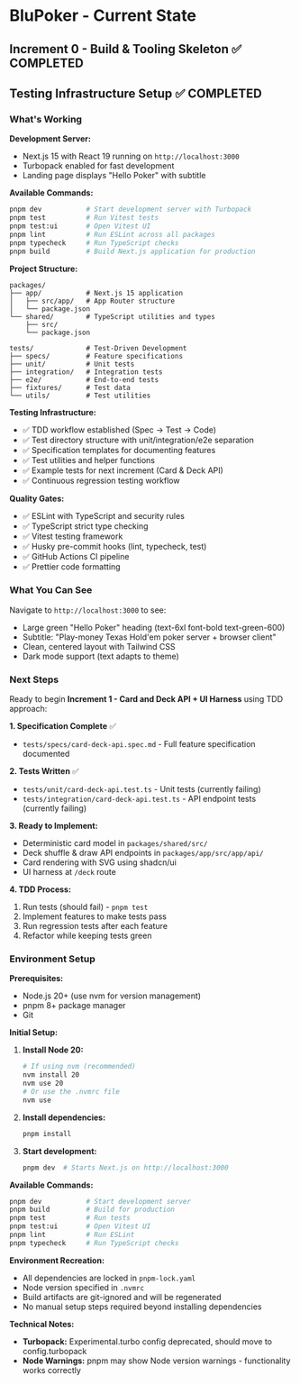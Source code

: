 # BluPoker - Current State

## Increment 0 - Build & Tooling Skeleton ✅ COMPLETED
## Testing Infrastructure Setup ✅ COMPLETED

### What's Working

**Development Server:**
- Next.js 15 with React 19 running on `http://localhost:3000`
- Turbopack enabled for fast development
- Landing page displays "Hello Poker" with subtitle

**Available Commands:**
```bash
pnpm dev           # Start development server with Turbopack
pnpm test          # Run Vitest tests
pnpm test:ui       # Open Vitest UI
pnpm lint          # Run ESLint across all packages
pnpm typecheck     # Run TypeScript checks
pnpm build         # Build Next.js application for production
```

**Project Structure:**
```
packages/
├── app/           # Next.js 15 application
│   ├── src/app/   # App Router structure
│   └── package.json
└── shared/        # TypeScript utilities and types
    ├── src/
    └── package.json

tests/             # Test-Driven Development
├── specs/         # Feature specifications
├── unit/          # Unit tests
├── integration/   # Integration tests
├── e2e/           # End-to-end tests
├── fixtures/      # Test data
└── utils/         # Test utilities
```

**Testing Infrastructure:**
- ✅ TDD workflow established (Spec → Test → Code)
- ✅ Test directory structure with unit/integration/e2e separation
- ✅ Specification templates for documenting features
- ✅ Test utilities and helper functions
- ✅ Example tests for next increment (Card & Deck API)
- ✅ Continuous regression testing workflow

**Quality Gates:**
- ✅ ESLint with TypeScript and security rules
- ✅ TypeScript strict type checking
- ✅ Vitest testing framework
- ✅ Husky pre-commit hooks (lint, typecheck, test)
- ✅ GitHub Actions CI pipeline
- ✅ Prettier code formatting

### What You Can See

Navigate to `http://localhost:3000` to see:
- Large green "Hello Poker" heading (text-6xl font-bold text-green-600)
- Subtitle: "Play-money Texas Hold'em poker server + browser client"
- Clean, centered layout with Tailwind CSS
- Dark mode support (text adapts to theme)

### Next Steps

Ready to begin **Increment 1 - Card and Deck API + UI Harness** using TDD approach:

**1. Specification Complete** ✅
- `tests/specs/card-deck-api.spec.md` - Full feature specification documented

**2. Tests Written** ✅  
- `tests/unit/card-deck-api.test.ts` - Unit tests (currently failing)
- `tests/integration/card-deck-api.test.ts` - API endpoint tests (currently failing)

**3. Ready to Implement:**
- Deterministic card model in `packages/shared/src/`
- Deck shuffle & draw API endpoints in `packages/app/src/app/api/`
- Card rendering with SVG using shadcn/ui
- UI harness at `/deck` route

**4. TDD Process:**
1. Run tests (should fail) - `pnpm test`
2. Implement features to make tests pass
3. Run regression tests after each feature
4. Refactor while keeping tests green

### Environment Setup

**Prerequisites:**
- Node.js 20+ (use nvm for version management)
- pnpm 8+ package manager
- Git

**Initial Setup:**
1. **Install Node 20:**
   ```bash
   # If using nvm (recommended)
   nvm install 20
   nvm use 20
   # Or use the .nvmrc file
   nvm use
   ```

2. **Install dependencies:**
   ```bash
   pnpm install
   ```

3. **Start development:**
   ```bash
   pnpm dev  # Starts Next.js on http://localhost:3000
   ```

**Available Commands:**
```bash
pnpm dev           # Start development server
pnpm build         # Build for production
pnpm test          # Run tests
pnpm test:ui       # Open Vitest UI
pnpm lint          # Run ESLint
pnpm typecheck     # Run TypeScript checks
```

**Environment Recreation:**
- All dependencies are locked in `pnpm-lock.yaml`
- Node version specified in `.nvmrc`
- Build artifacts are git-ignored and will be regenerated
- No manual setup steps required beyond installing dependencies

**Technical Notes:**
- **Turbopack:** Experimental.turbo config deprecated, should move to config.turbopack
- **Node Warnings:** pnpm may show Node version warnings - functionality works correctly